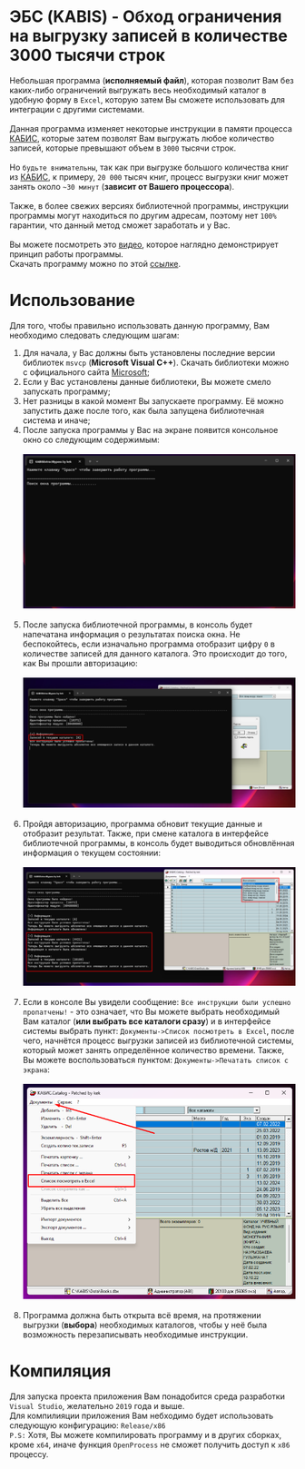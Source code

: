# ЭБС (KABIS) - Обход ограничения на выгрузку записей в количестве 3000 тысячи строк
Небольшая программа (**исполняемый файл**), которая позволит Вам без каких-либо ограничений выгружать весь необходимый каталог в удобную форму в `Excel`, которую затем Вы сможете использовать для интеграции с другими системами.<br><br>
Данная программа изменяет некоторые инструкции в памяти процесса [КАБИС](http://kabis.kz/kabis.htm), которые затем позволят Вам выгружать любое количество записей, которые превышают объем в `3000` тысячи строк.<br><br>
Но `будьте внимательны`, так как при выгрузке большого количества книг из [КАБИС](http://kabis.kz/kabis.htm), к примеру, `20 000` тысяч книг, процесс выгрузки книг может занять около `~30 минут` (**зависит от Вашего процессора**).<br><br>
Также, в более свежих версиях библиотечной программы, инструкции программы могут находиться по другим адресам, поэтому нет `100%` гарантии, что данный метод сможет заработать и у Вас.<br><br>
Вы можете посмотреть это [видео](https://youtu.be/c6PRgXd_zcs), которое наглядно демонстрирует принцип работы программы.<br>
Скачать программу можно по этой [ссылке](https://github.com/kekekekkek/KABISExtractBypass/archive/refs/heads/main.zip).

# Использование
Для того, чтобы правильно использовать данную программу, Вам необходимо следовать следующим шагам:
1. Для начала, у Вас должны быть установлены последние версии библиотек `msvcp` (**Microsoft Visual C++**). Скачать библиотеки можно с официального сайта [Microsoft](https://learn.microsoft.com/ru-ru/cpp/windows/latest-supported-vc-redist?view=msvc-170); 
2. Если у Вас установлены данные библиотеки, Вы можете смело запускать программу;
3. Нет разницы в какой момент Вы запускаете программу. Её можно запустить даже после того, как была запущена библиотечная система и иначе;
4. После запуска программы у Вас на экране появится консольное окно со следующим содержимым:<br><br>
![Screenshot_1](https://github.com/kekekekkek/KABISExtractBypass/blob/main/Images/Screenshot_1.png)<br><br>
5. После запуска библиотечной программы, в консоль будет напечатана информация о результатах поиска окна. Не беспокойтесь, если изначально программа отобразит цифру `0` в количестве записей для данного каталога. Это происходит до того, как Вы прошли авторизацию:<br><br>
![Screenshot_2](https://github.com/kekekekkek/KABISExtractBypass/blob/main/Images/Screenshot_2.png)<br><br>
6. Пройдя авторизацию, программа обновит текущие данные и отобразит результат. Также, при смене каталога в интерфейсе библиотечной программы, в консоль будет выводиться обновлённая информация о текущем состоянии:<br><br>
![Screenshot_3](https://github.com/kekekekkek/KABISExtractBypass/blob/main/Images/Screenshot_3.png)<br><br>
7. Если в консоле Вы увидели сообщение: `Все инструкции были успешно пропатчены!` - это означает, что Вы можете выбрать необходимый Вам каталог (**или выбрать все каталоги сразу**) и в интерфейсе системы выбрать пункт: `Документы->Список посмотреть в Excel`, после чего, начнётся процесс выгрузки записей из библиотечной системы, который может занять определённое количество времени. Также, Вы можете воспользоваться пунктом: `Документы->Печатать список с экрана`:<br><br>
![Screenshot_4](https://github.com/kekekekkek/KABISExtractBypass/blob/main/Images/Screenshot_4.png)<br><br>
8. Программа должна быть открыта всё время, на протяжении выгрузки (**выбора**) необходимых каталогов, чтобы у неё была возможность перезаписывать необходимые инструкции.

# Компиляция
Для запуска проекта приложения Вам понадобится среда разработки `Visual Studio`, желательно `2019` года и выше.<br>
Для компилияции приложения Вам небходимо будет использовать следующую конфигурацию: `Release/x86`<br>
`P.S:` Хотя, Вы можете компилировать программу и в других сборках, кроме `x64`, иначе функция `OpenProcess` не сможет получить доступ к `x86` процессу.
